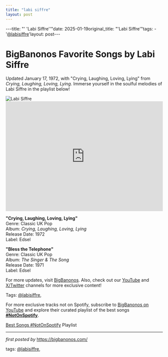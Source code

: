 ```yaml
---
title: "labi siffre"
layout: post
---
```

---title: "' 'Labi Siffre''"date: 2025-01-19original_title: "'Labi Siffre'"tags:  - '[@labisiffre](/tags/labisiffre/)'layout: post---<!-- Title of the Post --><h1 >BigBanonos Favorite Songs by Labi Siffre</h1> <!-- Introductory Text --><p >Updated January 17, 1972, with "Crying, Laughing, Loving, Lying" from <em>Crying, Laughing, Loving, Lying</em>. Immerse yourself in the soulful melodies of Labi Siffre in the playlist below!</p> <!-- Featured Image --><div > <img src="https://i.scdn.co/image/ab67616d00001e0298bbddd3530d78f09ec97cf6" alt="Labi Siffre" /></div> <!-- Spotify Embed --><div > <iframe src="https://open.spotify.com/embed/playlist/2Q6MhQIDmyOWlnoaUm2BW7?utm_source=generator" width="100%" height="352" frameborder="0" allowfullscreen="" allow="autoplay; clipboard-write; encrypted-media; fullscreen; picture-in-picture" loading="lazy"></iframe></div> <!-- Song Information --><div > <p><strong>"Crying, Laughing, Loving, Lying"</strong><br> Genre: Classic UK Pop<br> Album: <em>Crying, Laughing, Loving, Lying</em><br> Release Date: 1972<br> Label: Edsel</p> <p><strong>"Bless the Telephone"</strong><br> Genre: Classic UK Pop<br> Album: <em>The Singer & The Song</em><br> Release Date: 1971<br> Label: Edsel</p></div> <!-- Footer Links --><div > <p>For more updates, visit <a href="https://bigbanonos.com/" target="_blank">BigBanonos</a>. Also, check out our <a href="https://www.youtube.com/[@BigBanonos](/tags/BigBanonos/)" target="_blank">YouTube</a> and <a href="https://x.com/bigbanonos" target="_blank">X/Twitter</a> channels for more exclusive content!</p></div> <!-- Tags --><p >Tags: [@labisiffre](/tags/labisiffre/),</p><!--Subscribe and Playlist Links--><div>    <p>For more exclusive tracks not on Spotify, subscribe to <a href="https://www.youtube.com/[@BigBanonos](/tags/BigBanonos/)" target="_blank">BigBanonos on YouTube</a> and explore their curated playlist of the best songs <strong>[#NotOnSpotify](/tags/NotOnSpotify/)</strong>.</p>    <p><a href="https://www.youtube.com/playlist?list=PLtuNtuTatqI0kFahUCbtbfenC_ET5O_tr" target="_blank">Best Songs [#NotOnSpotify](/tags/NotOnSpotify/) Playlist<br /></a></p></div><hr /><p><em>first posted by</em> <a href="https://bigbanonos.com/" rel="noopener" target="_new">https://bigbanonos.com/</a></p><p>tags: [@labisiffre](/tags/labisiffre/),</p>